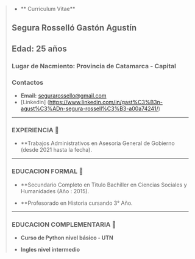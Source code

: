 > - ** Curriculum 
> Vitae**  
> ## Segura Rosselló Gastón Agustín
> ## Edad: 25 años
> ### Lugar de Nacmiento: Provincia de Catamarca - Capital 
>
> ### Contactos
>
> - **Email:** segurarossello@gmail.com
> - [Linkedin] (https://www.linkedin.com/in/gast%C3%B3n-agust%C3%ADn-segura-rossell%C3%B3-a00a74241/)
>
> ____________________________________________________________________________________________
> ### EXPERIENCIA 📝
> - **Trabajos Administrativos en Asesoria General
de Gobierno (desde 2021 hasta la fecha).
> ____________________________________________________________________________________________
>
> ### EDUCACION FORMAL 📝
> - **Secundario Completo en Titulo Bachiller en Ciencias Sociales y Humanidades (Año : 2015).
>
> - **Profesorado en Historia cursando 3° Año.
> ____________________________________________________________________________________________
>
> ###  EDUCACION COMPLEMENTARIA 📝
>
> - **Curso de Python nivel básico - UTN**
> 
> - **Ingles nivel intermedio**

